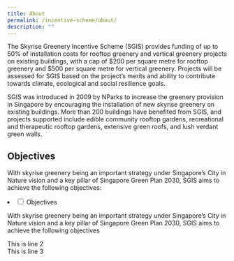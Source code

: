 ```yaml
---
title: About
permalink: /incentive-scheme/about/
description: ""
---
```

The Skyrise Greenery Incentive Scheme (SGIS) provides funding of up to 50% of installation costs for rooftop greenery and vertical greenery projects on existing buildings, with a cap of $200 per square metre for rooftop greenery and $500 per square metre for vertical greenery. Projects will be assessed for SGIS based on the project’s merits and ability to contribute towards climate, ecological and social resilience goals.

SGIS was introduced in 2009 by NParks to increase the greenery provision in Singapore by encouraging the installation of new skyrise greenery on existing buildings. More than 200 buildings have benefited from SGIS, and projects supported include edible community rooftop gardens, recreational and therapeutic rooftop gardens, extensive green roofs, and lush verdant green walls. 

## Objectives
With skyrise greenery being an important strategy under Singapore’s City in Nature vision and a key pillar of Singapore Green Plan 2030, SGIS aims to achieve the following objectives:

<li>
    <input id="accordion2" type="checkbox">
    <label for="accordion2">Objectives</label>
    <div>
      <p> With skyrise greenery being an important strategy under Singapore’s City in Nature vision and a key pillar of Singapore Green Plan 2030, SGIS aims to achieve the following objectives</p>
      <p>This is line 2<br>
        This is line 3</p>
    </div>
  </li>